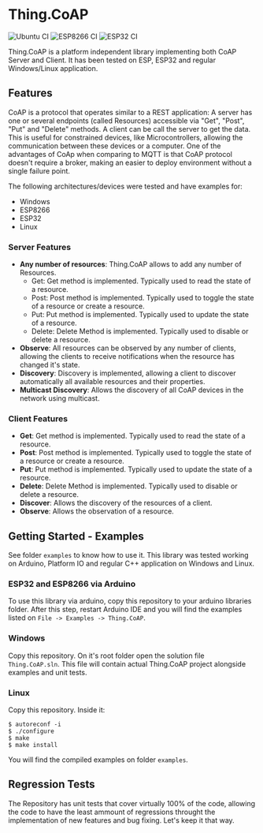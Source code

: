 # Thing.CoAP

![Ubuntu CI](https://github.com/Alv3s/Thing.CoAP/workflows/C/C++%20CI/badge.svg?branch=master)
![ESP8266 CI](https://github.com/Alv3s/Thing.CoAP/workflows/ESP8266%20CI/badge.svg?branch=master)
![ESP32 CI](https://github.com/Alv3s/Thing.CoAP/workflows/ESP32%20CI/badge.svg?branch=master)

Thing.CoAP is a platform independent library implementing both CoAP Server and Client. It has been tested on ESP, ESP32 and regular Windows/Linux application.

## Features
CoAP is a protocol that operates similar to a REST application: A server has one or several endpoints (called Resources) accessible via "Get", "Post", "Put" and "Delete" methods. A client can be call the server to get the data. This is useful for constrained devices, like Microcontrollers, allowing the communication between these devices or a computer. One of the advantages of CoAp when comparing to MQTT is that CoAP protocol doesn't require a broker, making an easier to deploy environment without a single failure point.

The following architectures/devices were tested and have examples for:
- Windows
- ESP8266
- ESP32
- Linux

### Server Features
- **Any number of resources**:  Thing.CoAP allows to add any number of Resources.
	- Get: Get method is implemented. Typically used to read the state of a resource.
	- Post: Post method is implemented. Typically used to toggle the state of a resource or create a resource.
	- Put: Put method is implemented. Typically used to update the state of a resource.
	- Delete: Delete Method is implemented. Typically used to disable or delete a resource.
- **Observe**: All resources can be observed by any number of clients, allowing the clients to receive notifications when the resource has changed it's state.
- **Discovery**: Discovery is implemented, allowing a client to discover automatically all available resources and their properties.
- **Multicast Discovery**: Allows the discovery of all CoAP devices in the network using multicast.

### Client Features
- **Get**: Get method is implemented. Typically used to read the state of a resource.
- **Post**: Post method is implemented. Typically used to toggle the state of a resource or create a resource.
- **Put**: Put method is implemented. Typically used to update the state of a resource.
- **Delete**: Delete Method is implemented. Typically used to disable or delete a resource.
- **Discover**: Allows the discovery of the resources of a client.
- **Observe**: Allows the observation of a resource.

## Getting Started - Examples
See folder ```examples``` to know how to use it. This library was tested working on Arduino, Platform IO and regular C++ application on Windows and Linux.

### ESP32 and ESP8266 via Arduino
To use this library via arduino, copy this repository to your arduino libraries folder. After this step, restart Arduino IDE and you will find the examples listed on ```File -> Examples -> Thing.CoAP```.

### Windows
Copy this repository. On it's root folder open the solution file ```Thing.CoAP.sln```. This file will contain actual Thing.CoAP project alongside examples and unit tests.

### Linux
Copy this repository. Inside it:
```
$ autoreconf -i
$ ./configure
$ make
$ make install
```
You will find the compiled examples on folder ```examples```.

## Regression Tests
The Repository has unit tests that cover virtually 100% of the code, allowing the code to have the least ammount of regressions throught the implementation of new features and bug fixing. Let's keep it that way.

